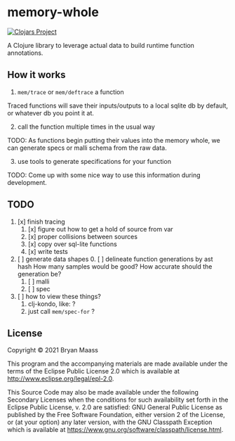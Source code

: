 # memory-whole

[![Clojars Project](https://img.shields.io/clojars/v/net.clojars.escherize/memory-whole.svg)](https://clojars.org/net.clojars.escherize/memory-whole)

A Clojure library to leverage actual data to build runtime function annotations.

## How it works

1. `mem/trace` or `mem/deftrace` a function

Traced functions will save their inputs/outputs to a local sqlite db by default, or whatever db you point it at.

2. call the function multiple times in the usual way

TODO: As functions begin putting their values into the memory whole, we can generate specs or malli schema from the raw data.

3. use tools to generate specifications for your function

TODO: Come up with some nice way to use this information during development.

## TODO

1. [x] finish tracing
   1. [x] figure out how to get a hold of source from var
   2. [x] proper collisions between sources
   3. [x] copy over sql-lite functions
   4. [x] write tests
2. [ ] generate data shapes
   0. [ ] delineate function generations by ast hash
   How many samples would be good? How accurate should the generation be? 
   1. [ ] malli
   2. [ ] spec
3. [ ] how to view these things?
   1. clj-kondo, like:  ?
   2. just call `mem/spec-for` ?

## License

Copyright © 2021 Bryan Maass 

This program and the accompanying materials are made available under the
terms of the Eclipse Public License 2.0 which is available at
http://www.eclipse.org/legal/epl-2.0.

This Source Code may also be made available under the following Secondary
Licenses when the conditions for such availability set forth in the Eclipse
Public License, v. 2.0 are satisfied: GNU General Public License as published by
the Free Software Foundation, either version 2 of the License, or (at your
option) any later version, with the GNU Classpath Exception which is available
at https://www.gnu.org/software/classpath/license.html.
